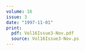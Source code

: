 ```yaml
---
volume: 16
issue: 3
date: "1997-11-01"
print:
  pdf: Vol16Issue3-Nov.pdf
  source: Vol16Issue3-Nov.ps
---
```


